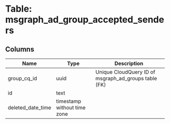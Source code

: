 
# Table: msgraph_ad_group_accepted_senders

## Columns
| Name        | Type           | Description  |
| ------------- | ------------- | -----  |
|group_cq_id|uuid|Unique CloudQuery ID of msgraph_ad_groups table (FK)|
|id|text||
|deleted_date_time|timestamp without time zone||
